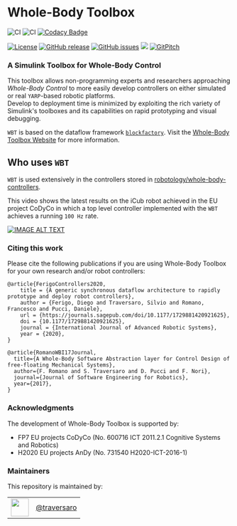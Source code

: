# Whole-Body Toolbox

![CI](https://github.com/robotology/wb-toolbox/workflows/CI/badge.svg)
![CI](https://github.com/robotology/wb-toolbox/workflows/CI/badge.svg?branch=devel)
[![Codacy Badge](https://app.codacy.com/project/badge/Grade/6e1ec16225e5458481c1c141ce44adae)](https://www.codacy.com/gh/robotology/wb-toolbox/dashboard?utm_source=github.com&amp;utm_medium=referral&amp;utm_content=robotology/wb-toolbox&amp;utm_campaign=Badge_Grade)

[![License](https://img.shields.io/badge/license-LGPL-19c2d8.svg)](https://github.com/robotology/wb-toolbox/blob/master/LICENSE.LGPL2)
[![GitHub release](https://img.shields.io/github/release/robotology/wb-toolbox.svg)](https://github.com/robotology/wb-toolbox/releases)
[![GitHub issues](https://img.shields.io/github/issues-raw/robotology/wb-toolbox.svg)](https://github.com/robotology/wb-toolbox/issues)
<a href="https://zenhub.com"><img src="https://img.shields.io/badge/Shipping_faster_with-ZenHub-blue.svg?colorB=435198"></a>
[![GitPitch](https://gitpitch.com/assets/badge.svg)](https://gitpitch.com/robotology/wb-toolbox/master?p=.presentations/WBToolbox2)

### A Simulink Toolbox for Whole-Body Control

This toolbox allows non-programming experts and researchers approaching _Whole-Body Control_ to more easily develop controllers on either simulated or real `YARP`-based robotic platforms.<br>
Develop to deployment time is minimized by exploiting the rich variety of Simulink's toolboxes and its capabilities on rapid prototyping and visual debugging.

`WBT` is based on the dataflow framework [`blockfactory`](https://github.com/robotology/blockfactory). Visit the [Whole-Body Toolbox Website](https://robotology.github.io/wb-toolbox/) for more information.

## Who uses `WBT`

`WBT` is used extensively in the controllers stored in [robotology/whole-body-controllers](https://github.com/robotology/whole-body-controllers).

This video shows the latest results on the iCub robot achieved in the EU project CoDyCo in which a top level controller implemented with the `WBT` achieves a running `100 Hz` rate.

[![IMAGE ALT TEXT](http://img.youtube.com/vi/VrPBSSQEr3A/0.jpg)](https://youtu.be/UXU3KSa201o "iCub balancing on one foot via external force control and interacting with humans")

### Citing this work

Please cite the following publications if you are using Whole-Body Toolbox for your own research and/or robot controllers:

```
@article{FerigoControllers2020,
	title = {A generic synchronous dataflow architecture to rapidly prototype and deploy robot controllers},
	author = {Ferigo, Diego and Traversaro, Silvio and Romano, Francesco and Pucci, Daniele},
	url = {https://journals.sagepub.com/doi/10.1177/1729881420921625},
	doi = {10.1177/1729881420921625},
	journal = {International Journal of Advanced Robotic Systems},
	year = {2020},
}
```

```
@article{RomanoWBI17Journal,
  title={A Whole-Body Software Abstraction layer for Control Design of free-floating Mechanical Systems},
  author={F. Romano and S. Traversaro and D. Pucci and F. Nori},
  journal={Journal of Software Engineering for Robotics},
  year={2017},
}
```

### Acknowledgments

The development of Whole-Body Toolbox is supported by:

- FP7 EU projects CoDyCo (No. 600716 ICT 2011.2.1 Cognitive Systems and Robotics)
- H2020 EU projects AnDy (No. 731540 H2020-ICT-2016-1)


### Maintainers
This repository is maintained by:

| | |
|:---:|:---:|
| [<img src="https://github.com/traversaro.png" width="40">](https://github.com/traversaro) | [@traversaro](https://github.com/traversaro) |
